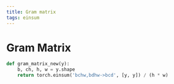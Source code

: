 ```yaml
---
title: Gram matrix
tags: einsum
---
```


# Gram Matrix

```python
def gram_matrix_new(y):
    b, ch, h, w = y.shape
    return torch.einsum('bchw,bdhw->bcd', [y, y]) / (h * w)
```


















































